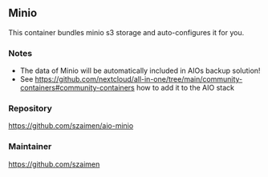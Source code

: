 ## Minio
This container bundles minio s3 storage and auto-configures it for you.

### Notes
- The data of Minio will be automatically included in AIOs backup solution!
- See https://github.com/nextcloud/all-in-one/tree/main/community-containers#community-containers how to add it to the AIO stack

### Repository
https://github.com/szaimen/aio-minio

### Maintainer
https://github.com/szaimen

